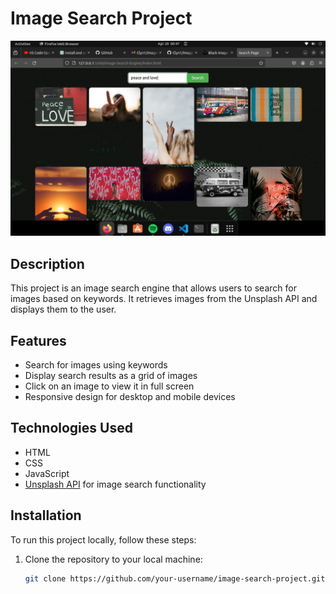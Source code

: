# Image Search Project

![Image Search Engine](<images/Screenshot from 2024-04-20 00-47-05.png>)

## Description

This project is an image search engine that allows users to search for images based on keywords. It retrieves images from the Unsplash API and displays them to the user.

## Features

- Search for images using keywords
- Display search results as a grid of images
- Click on an image to view it in full screen
- Responsive design for desktop and mobile devices

## Technologies Used

- HTML
- CSS
- JavaScript
- [Unsplash API](https://unsplash.com/developers) for image search functionality

## Installation

To run this project locally, follow these steps:

1. Clone the repository to your local machine:

   ```bash
   git clone https://github.com/your-username/image-search-project.git

